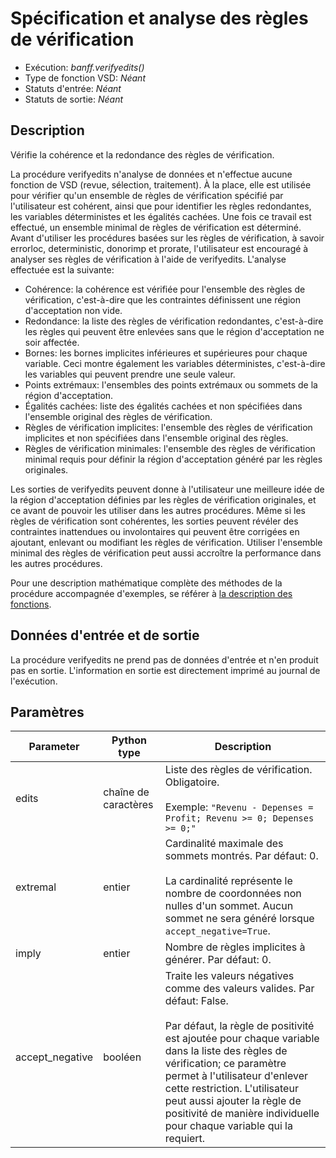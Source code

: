 # Spécification et analyse des règles de vérification

* Exécution: *banff.verifyedits()*
* Type de fonction VSD: *Néant*
* Statuts d'entrée: *Néant*
* Statuts de sortie: *Néant*

## Description

Vérifie la cohérence et la redondance des règles de vérification.

La procédure verifyedits n'analyse de données et n'effectue aucune fonction de VSD (revue, sélection, traitement). À la place, elle est utilisée pour vérifier qu'un ensemble de règles de vérification spécifié par l'utilisateur est cohérent, ainsi que pour identifier les règles redondantes, les variables déterministes et les égalités cachées. Une fois ce travail est effectué, un ensemble minimal de règles de vérification est déterminé. Avant d'utiliser les procédures basées sur les règles de vérification, à savoir errorloc, deterministic, donorimp et prorate, l'utilisateur est encouragé à analyser ses règles de vérification à l'aide de verifyedits. L'analyse effectuée est la suivante:

* Cohérence: la cohérence est vérifiée pour l'ensemble des règles de vérification, c'est-à-dire que les contraintes définissent une région d'acceptation non vide.
* Redondance: la liste des règles de vérification redondantes, c'est-à-dire les règles qui peuvent être enlevées sans que le région d'acceptation ne soir affectée.
* Bornes: les bornes implicites inférieures et supérieures pour chaque variable. Ceci montre également les variables déterministes, c'est-à-dire les variables qui peuvent prendre une seule valeur.
* Points extrémaux: l'ensembles des points extrémaux ou sommets de la région d'acceptation. 
* Égalités cachées: liste des égalités cachées et non spécifiées dans l'ensemble original des règles de vérification.
* Règles de vérification implicites: l'ensemble des règles de vérification implicites et non spécifiées dans l'ensemble original des règles.
* Règles de vérification minimales: l'ensemble des règles de vérification minimal requis pour définir la région d'acceptation généré par les règles originales.

Les sorties de verifyedits peuvent donne à l'utilisateur une meilleure idée de la région d'acceptation définies par les règles de vérification originales, et ce avant de pouvoir les utiliser dans les autres procédures. Même si les règles de vérification sont cohérentes, les sorties peuvent révéler des contraintes inattendues ou involontaires qui peuvent être corrigées en ajoutant, enlevant ou modifiant les règles de vérification. Utiliser l'ensemble minimal des règles de vérification peut aussi accroître la performance dans les autres procédures.

Pour une description mathématique complète des méthodes de la procédure accompagnée d'exemples, se référer à [la description des fonctions](/docs/FR/Description%20des%20fonctions%20Banff.pdf).

## Données d'entrée et de sortie

La procédure verifyedits ne prend pas de données d'entrée et n'en produit pas en sortie. L'information en sortie est directement imprimé au journal de l'exécution.

## Paramètres

| Parameter       | Python type          | Description                  | 
| ----------------| -------------------- | ---------------------------  |
| edits           | chaîne de caractères | Liste des règles de vérification. Obligatoire.<br><br> Exemple: `"Revenu - Depenses = Profit; Revenu >= 0; Depenses >= 0;"` |
| extremal        | entier               | Cardinalité maximale des sommets montrés. Par défaut: 0.<br><br> La cardinalité représente le nombre de coordonnées non nulles d'un sommet. Aucun sommet ne sera généré lorsque `accept_negative=True`.                                |
| imply           | entier               | Nombre de règles implicites à générer. Par défaut: 0. |
| accept_negative | booléen              | Traite les valeurs négatives comme des valeurs valides. Par défaut: False. <br><br> Par défaut, la règle de positivité est ajoutée pour chaque variable dans la liste des règles de vérification; ce paramètre permet à l'utilisateur d'enlever cette restriction. L'utilisateur peut aussi ajouter la règle de positivité de manière individuelle pour chaque variable qui la requiert. |